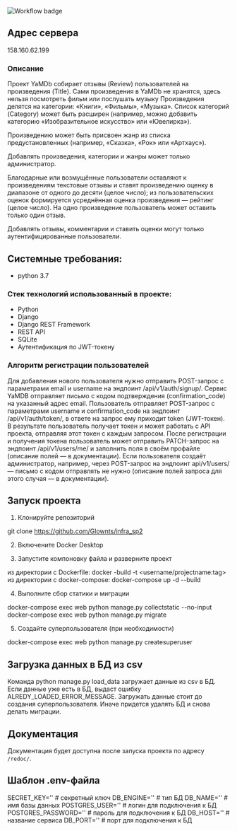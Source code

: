 ![Workflow badge](https://github.com/Glownts/yamdb_final/actions/workflows/yamdb_workflow.yml/badge.svg)

## Адрес сервера
158.160.62.199

### Описание
Проект YaMDb собирает отзывы (Review) пользователей на произведения (Title).
Сами произведения в YaMDb не хранятся, здесь нельзя посмотреть фильм или послушать музыку
Произведения делятся на категории: «Книги», «Фильмы», «Музыка».
Список категорий (Category) может быть расширен (например, можно добавить категорию «Изобразительное искусство» или «Ювелирка»).

Произведению может быть присвоен жанр из списка предустановленных (например, «Сказка», «Рок» или «Артхаус»).

Добавлять произведения, категории и жанры может только администратор.

Благодарные или возмущённые пользователи оставляют к произведениям текстовые отзывы и ставят произведению оценку в диапазоне от одного до десяти (целое число); из пользовательских оценок формируется усреднённая оценка произведения — рейтинг (целое число). На одно произведение пользователь может оставить только один отзыв.

Добавлять отзывы, комментарии и ставить оценки могут только аутентифицированные пользователи.

## Cистемные требования:
-   python 3.7

### Стек технологий использованный в проекте:
-   Python
-   Django
-   Django REST Framework
-   REST API
-   SQLite
-   Аутентификация по JWT-токену

### Алгоритм регистрации пользователей
Для добавления нового пользователя нужно отправить POST-запрос с параметрами email и username на эндпоинт /api/v1/auth/signup/.
Сервис YaMDB отправляет письмо с кодом подтверждения (confirmation_code) на указанный адрес email.
Пользователь отправляет POST-запрос с параметрами username и confirmation_code на эндпоинт /api/v1/auth/token/, в ответе на запрос ему приходит token (JWT-токен).
В результате пользователь получает токен и может работать с API проекта, отправляя этот токен с каждым запросом.
После регистрации и получения токена пользователь может отправить PATCH-запрос на эндпоинт /api/v1/users/me/ и заполнить поля в своём профайле (описание полей — в документации).
Если пользователя создаёт администратор, например, через POST-запрос на эндпоинт api/v1/users/ — письмо с кодом отправлять не нужно (описание полей запроса для этого случая — в документации).

## Запуск проекта
1. Клонируйте репозиторий

git clone https://github.com/Glownts/infra_sp2


2. Включените Docker Desktop


3. Запустите компоновку файла и разверните проект

из директории с Dockerfile: docker -build -t <username/projectname:tag>
из директории с docker-compose: docker-compose up -d --build

4. Выполните сбор статики и миграции

docker-compose exec web python manage.py collectstatic --no-input
docker-compose exec web python manage.py migrate


5. Создайте суперпользователя (при необходимости)

docker-compose exec web python manage.py createsuperuser



## Загрузка данных в БД из csv
Команда python manage.py load_data загружает данные из csv в БД.
Если данные уже есть в БД, выдаст ошибку ALREDY_LOADED_ERROR_MESSAGE.
Загружать данные стоит до создания суперпользователя. Иначе придется
удалять БД и снова делать миграции.


## Документация
Документация будет доступна после запуска проекта по адресу `/redoc/`.

## Шаблон .env-файла

SECRET_KEY='' # секретный ключ
DB_ENGINE='' # тип БД
DB_NAME='' # имя базы данных
POSTGRES_USER='' # логин для подключения к БД
POSTGRES_PASSWORD='' # пароль для подключения к БД
DB_HOST='' # название сервиса
DB_PORT='' # порт для подключения к БД
